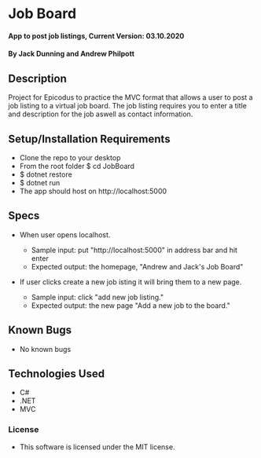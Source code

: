# Job Board

#### App to post job listings, Current Version: 03.10.2020

#### By Jack Dunning and Andrew Philpott

## Description

Project for Epicodus to practice the MVC format that allows a user to post a job listing to a virtual job board. The job listing requires you to enter a title and description for the job aswell as contact information.

## Setup/Installation Requirements

- Clone the repo to your desktop
- From the root folder \$ cd JobBoard
- \$ dotnet restore
- \$ dotnet run
- The app should host on http://localhost:5000

## Specs

- When user opens localhost.

  - Sample input: put "http://localhost:5000" in address bar and hit enter
  - Expected output: the homepage, "Andrew and Jack's Job Board"

- If user clicks create a new job isting it will bring them to a new page.
  - Sample input: click "add new job listing."
  - Expected output: the new page "Add a new job to the board."

## Known Bugs

- No known bugs

## Technologies Used

- C#
- .NET
- MVC

### License

- This software is licensed under the MIT license.
